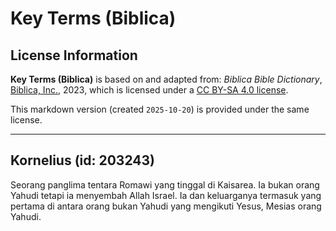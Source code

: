 # Key Terms (Biblica)

## License Information

**Key Terms (Biblica)** is based on and adapted from: _Biblica Bible Dictionary_, [Biblica, Inc.](https://www.biblica.com/), 2023, which is licensed under a [CC BY-SA 4.0 license](https://creativecommons.org/licenses/by-sa/4.0/legalcode.en).

This markdown version (created `2025-10-20`) is provided under the same license.



--------------------------------

## Kornelius (id: 203243)

Seorang panglima tentara Romawi yang tinggal di Kaisarea. Ia bukan orang Yahudi tetapi ia menyembah Allah Israel. Ia dan keluarganya termasuk yang pertama di antara orang bukan Yahudi yang mengikuti Yesus, Mesias orang Yahudi.


